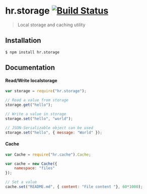 hr.storage [![Build Status](https://travis-ci.org/HappyRhino/hr.storage.png?branch=master)](https://travis-ci.org/HappyRhino/hr.storage)
=============================

> Local storage and caching utility

## Installation

```
$ npm install hr.storage
```

## Documentation

#### Read/Write localstorage

```js
var storage = require("hr.storage");

// Read a value from storage
storage.get("hello");

// Write a value in storage
storage.set("hello", "world");

// JSON-Serializable object can be used
storage.set("hello", { message: "World" });
```

#### Cache

```js
var Cache = require("hr.cache").Cache;

var cache = new Cache({
    namespace: "files"
});

// Set a value
cache.set("README.md", { content: "File content "}, 60*1000);
```
